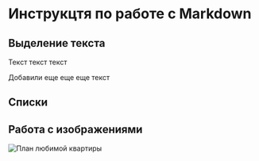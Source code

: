 # Инструкцтя по работе с Markdown

## Выделение текста
Текст текст текст 

Добавили еще еще еще текст 
## Списки
## Работа с изображениями
![План любимой квартиры](plan.jpg)
